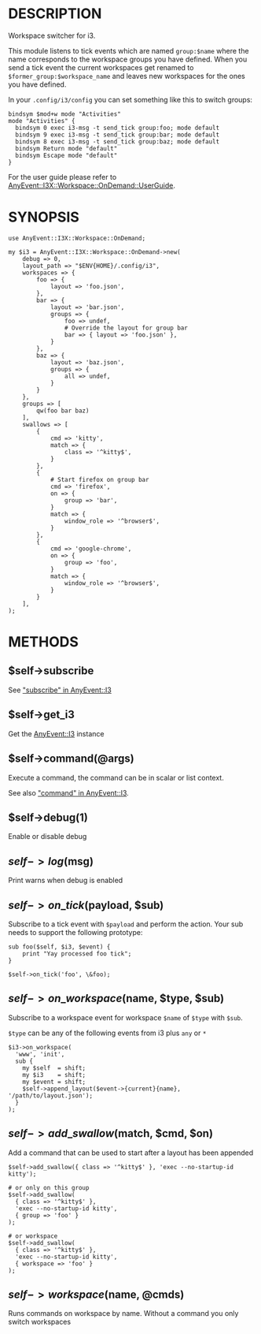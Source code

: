 # DESCRIPTION

Workspace switcher for i3.

This module listens to tick events which are named `group:$name` where the
name corresponds to the workspace groups you have defined. When you send a tick
event the current workspaces get renamed to `$former_group:$workspace_name` and leaves new workspaces for the ones you have defined.

In your `.config/i3/config` you can set something like this to switch
groups:

    bindsym $mod+w mode "Activities"
    mode "Activities" {
      bindsym 0 exec i3-msg -t send_tick group:foo; mode default
      bindsym 9 exec i3-msg -t send_tick group:bar; mode default
      bindsym 8 exec i3-msg -t send_tick group:baz; mode default
      bindsym Return mode "default"
      bindsym Escape mode "default"
    }

For the user guide please refer to
[AnyEvent::I3X::Workspace::OnDemand::UserGuide](https://metacpan.org/pod/AnyEvent%3A%3AI3X%3A%3AWorkspace%3A%3AOnDemand%3A%3AUserGuide).

# SYNOPSIS

    use AnyEvent::I3X::Workspace::OnDemand;

    my $i3 = AnyEvent::I3X::Workspace::OnDemand->new(
        debug => 0,
        layout_path => "$ENV{HOME}/.config/i3",
        workspaces => {
            foo => {
                layout => 'foo.json',
            },
            bar => {
                layout => 'bar.json',
                groups => {
                    foo => undef,
                    # Override the layout for group bar
                    bar => { layout => 'foo.json' },
                }
            },
            baz => {
                layout => 'baz.json',
                groups => {
                    all => undef,
                }
            }
        },
        groups => [
            qw(foo bar baz)
        ],
        swallows => [
            {
                cmd => 'kitty',
                match => {
                    class => '^kitty$',
                }
            },
            {
                # Start firefox on group bar
                cmd => 'firefox',
                on => {
                    group => 'bar',
                }
                match => {
                    window_role => '^browser$',
                }
            },
            {
                cmd => 'google-chrome',
                on => {
                    group => 'foo',
                }
                match => {
                    window_role => '^browser$',
                }
            }
        ],
    );

# METHODS

## $self->subscribe

See ["subscribe" in AnyEvent::I3](https://metacpan.org/pod/AnyEvent%3A%3AI3#subscribe)

## $self->get\_i3

Get the [AnyEvent::I3](https://metacpan.org/pod/AnyEvent%3A%3AI3) instance

## $self->command(@args)

Execute a command, the command can be in scalar or list context.

See also ["command" in AnyEvent::I3](https://metacpan.org/pod/AnyEvent%3A%3AI3#command).

## $self->debug(1)

Enable or disable debug

## $self->log($msg)

Print warns when debug is enabled

## $self->on\_tick($payload, $sub)

Subscribe to a tick event with `$payload` and perform the action. Your sub
needs to support the following prototype:

    sub foo($self, $i3, $event) {
        print "Yay processed foo tick";
    }

    $self->on_tick('foo', \&foo);

## $self->on\_workspace($name, $type, $sub)

Subscribe to a workspace event for workspace `$name` of `$type` with
`$sub`.

`$type` can be any of the following events from i3 plus `any` or `*`

    $i3->on_workspace(
      'www', 'init',
      sub {
        my $self  = shift;
        my $i3    = shift;
        my $event = shift;
        $self->append_layout($event->{current}{name}, '/path/to/layout.json');
      }
    );

## $self->add\_swallow($match, $cmd, $on)

Add a command that can be used to start after a layout has been appended

    $self->add_swallow({ class => '^kitty$' }, 'exec --no-startup-id kitty');

    # or only on this group
    $self->add_swallow(
      { class => '^kitty$' },
      'exec --no-startup-id kitty',
      { group => 'foo' }
    );

    # or workspace
    $self->add_swallow(
      { class => '^kitty$' },
      'exec --no-startup-id kitty',
      { workspace => 'foo' }
    );

## $self->workspace($name, @cmds)

Runs commands on workspace by name. Without a command you only switch
workspaces
